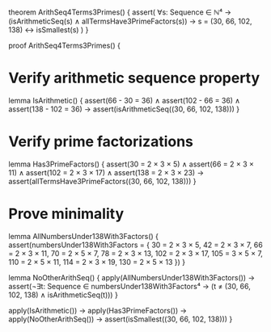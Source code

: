 theorem ArithSeq4Terms3Primes() {
  assert(
    ∀s: Sequence ∈ ℕ⁴ →
    (isArithmeticSeq(s) ∧ allTermsHave3PrimeFactors(s)) →
    s = (30, 66, 102, 138) ↔ isSmallest(s)
  )
}

proof ArithSeq4Terms3Primes() {
  # Verify arithmetic sequence property
  lemma IsArithmetic() {
    assert(66 - 30 = 36) ∧
    assert(102 - 66 = 36) ∧
    assert(138 - 102 = 36) →
    assert(isArithmeticSeq((30, 66, 102, 138)))
  }

  # Verify prime factorizations
  lemma Has3PrimeFactors() {
    assert(30 = 2 × 3 × 5) ∧
    assert(66 = 2 × 3 × 11) ∧
    assert(102 = 2 × 3 × 17) ∧
    assert(138 = 2 × 3 × 23) →
    assert(allTermsHave3PrimeFactors((30, 66, 102, 138)))
  }

  # Prove minimality
  lemma AllNumbersUnder138With3Factors() {
    assert(numbersUnder138With3Factors = {
      30 = 2 × 3 × 5,
      42 = 2 × 3 × 7,
      66 = 2 × 3 × 11,
      70 = 2 × 5 × 7,
      78 = 2 × 3 × 13,
      102 = 2 × 3 × 17,
      105 = 3 × 5 × 7,
      110 = 2 × 5 × 11,
      114 = 2 × 3 × 19,
      130 = 2 × 5 × 13
    })
  }

  lemma NoOtherArithSeq() {
    apply(AllNumbersUnder138With3Factors()) →
    assert(¬∃t: Sequence ∈ numbersUnder138With3Factors⁴ →
      (t ≠ (30, 66, 102, 138) ∧ isArithmeticSeq(t)))
  }

  apply(IsArithmetic()) →
  apply(Has3PrimeFactors()) →
  apply(NoOtherArithSeq()) →
  assert(isSmallest((30, 66, 102, 138)))
}